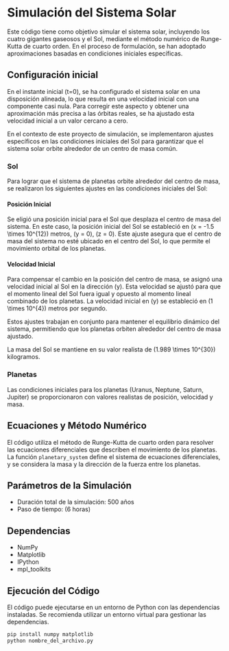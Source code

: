 # Simulación del Sistema Solar

Este código tiene como objetivo simular el sistema solar, incluyendo los cuatro gigantes gaseosos y el Sol, mediante el método numérico de Runge-Kutta de cuarto orden. En el proceso de formulación, se han adoptado aproximaciones basadas en condiciones iniciales específicas.

## Configuración inicial

En el instante inicial (t=0), se ha configurado el sistema solar en una disposición alineada, lo que resulta en una velocidad inicial con una componente casi nula. Para corregir este aspecto y obtener una aproximación más precisa a las órbitas reales, se ha ajustado esta velocidad inicial a un valor cercano a cero.

En el contexto de este proyecto de simulación, se implementaron ajustes específicos en las condiciones iniciales del Sol para garantizar que el sistema solar orbite alrededor de un centro de masa común.

### Sol

Para lograr que el sistema de planetas orbite alrededor del centro de masa, se realizaron los siguientes ajustes en las condiciones iniciales del Sol:

#### Posición Inicial

Se eligió una posición inicial para el Sol que desplaza el centro de masa del sistema. En este caso, la posición inicial del Sol se estableció en \(x = -1.5 \times 10^{12}\) metros, \(y = 0\), \(z = 0\). Este ajuste asegura que el centro de masa del sistema no esté ubicado en el centro del Sol, lo que permite el movimiento orbital de los planetas.

#### Velocidad Inicial

Para compensar el cambio en la posición del centro de masa, se asignó una velocidad inicial al Sol en la dirección \(y\). Esta velocidad se ajustó para que el momento lineal del Sol fuera igual y opuesto al momento lineal combinado de los planetas. La velocidad inicial en \(y\) se estableció en \(1 \times 10^{4}\) metros por segundo.

Estos ajustes trabajan en conjunto para mantener el equilibrio dinámico del sistema, permitiendo que los planetas orbiten alrededor del centro de masa ajustado.

La masa del Sol se mantiene en su valor realista de \(1.989 \times 10^{30}\) kilogramos.

### Planetas

Las condiciones iniciales para los planetas (Uranus, Neptune, Saturn, Jupiter) se proporcionaron con valores realistas de posición, velocidad y masa.

## Ecuaciones y Método Numérico

El código utiliza el método de Runge-Kutta de cuarto orden para resolver las ecuaciones diferenciales que describen el movimiento de los planetas. La función `planetary_system` define el sistema de ecuaciones diferenciales, y se considera la masa y la dirección de la fuerza entre los planetas.

## Parámetros de la Simulación

- Duración total de la simulación: 500 años
- Paso de tiempo: (6 horas)

## Dependencias

- NumPy
- Matplotlib
- IPython
- mpl_toolkits
## Ejecución del Código

El código puede ejecutarse en un entorno de Python con las dependencias instaladas. Se recomienda utilizar un entorno virtual para gestionar las dependencias.

```bash
pip install numpy matplotlib
python nombre_del_archivo.py
